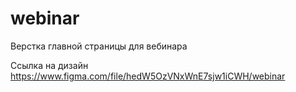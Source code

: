 # webinar
Верстка главной страницы для вебинара

Ссылка на дизайн https://www.figma.com/file/hedW5OzVNxWnE7sjw1iCWH/webinar
